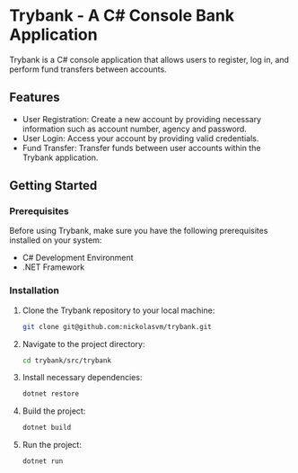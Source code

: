 # Trybank - A C# Console Bank Application

Trybank is a C# console application that allows users to register, log in, and perform fund transfers between accounts. 

## Features

- User Registration: Create a new account by providing necessary information such as account number, agency and password.
- User Login: Access your account by providing valid credentials.
- Fund Transfer: Transfer funds between user accounts within the Trybank application.

## Getting Started

### Prerequisites

Before using Trybank, make sure you have the following prerequisites installed on your system:

- C# Development Environment
- .NET Framework

### Installation

1. Clone the Trybank repository to your local machine:

   ```bash
   git clone git@github.com:nickolasvm/trybank.git

2. Navigate to the project directory:

   ```bash
   cd trybank/src/trybank

3. Install necessary dependencies:

   ```bash
   dotnet restore

4. Build the project:

   ```bash
   dotnet build

5. Run the project:

   ```bash
   dotnet run
